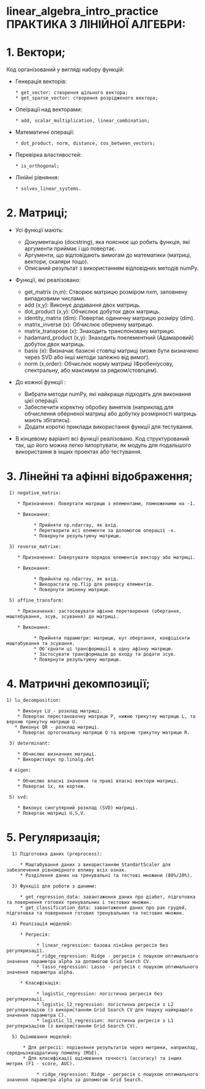 # linear_algebra_intro_practice      ПРАКТИКА З ЛІНІЙНОЇ АЛГЕБРИ:

# 1. Вектори;
  
   Код організований у вигляді набору функцій:
   
* Генерація векторів:
  
      * get_vector: створення щільного вектора;
      * get_sparse_vector: створення розрідженого вектора;
  
 * Опеїрації над векторами:
  
       * add, scalar_multiplication, linear_combination;
   
 * Математичні операції:
   
       * dot_product, norm, distance, cos_between_vectors;
   
 * Перевірка властивостей:
   
       * is_orthogonal;
   
 * Лінійні рівняння:
   
       * solves_linear_systems.

  
#  2. Матриці;

 
   * Усі функції мають:
     
       * Документацію (docstring), яка пояснює що робить функція, які аргументи приймає і що повертає.
       * Аргументи, що відповідають вимогам до математики (матриці, вектори, скаляри тощо).
       * Описаний результат з використанням відповідних методів numPy.
 
   * Функції, які реалізовано:
     
       * get_matrix (n,m): Створює матрицю розміром nxm, заповнену випадковими числами.
       * add (x,y): Виконує додавання двох матриць.
       * dot_product (x,y): Обчислює добуток двох матриць.
       * identity_matrix (dim): Повертає одиничну матрицю розміру (dim).
       * matrix_inverse (x): Обчислює обернену матрицю.
       * matrix_transpose (x): Знаходить транспоновану матрицю.
       * hadamard_product (x,y): Знаходить поелементний (Адамаровий) добуток двох матриць.
       * basis (x): Визначає базисні стовпці матриці (може бути визначено через SVD або інші методи залежно від вимог).
       * norm (x,order): Обчислює норму матриці (Фробеніусову, спектральну, або максимум за рядком/стовпцем).
         
  * До кожної функції :
    
       * Вибрати методи numPy, які найкраще підходять для виконання цієї операції.
       * Забеспечити коректну обробку винятків (наприклад для обчислення оберненої матриці або добутку розмірності матриць мають збігатись).
       * Додати короткі приклади використання функції для тестування.
       
  * В кінцевому варіанті всі функції реалізовано. Код структурований так, що його можна легко імпортувати, як модуль для подальшого використання в інших проектах або тестування.
       
 
#   3. Лінейні та афінні відображення;
 
     1) negative_matrix:
        
        * Призначення: Повертати матрицю з елементами, помноженими на -1.
          
        * Виконання:
          
              * Прийняти np.ndarray, як вхід.
              * Перетворити всі елементи за допомогою операції -x.
              * Повернути результуючу матрицю.
          
     3) reverse_matrixe:
        
        * Призначення: Інвертувати порядок елементів вектору або матриці.
          
        * Виконання:
          
              * Прийняти np.ndarray, як вхід.
              * Викорастати np.flip для реверсу елементів.
              * Повернути змінену матрицю.
          
     5) affine_transform:
        
        * Призначення: застосовувати афінне перетворення (обертання, маштебування, зсув, зсування) до матриці.
          
        * Виконання:
          
              * Прийняти параметри: матрицю, кут обертання, коефіцієнти маштабування та зсування.
              * Об'єднати ці трансформації в одну афінну матрицю.
              * Застосувати трансформацію до входу та додати зсув.
              * Повернути результуючу матрицю.
          
# 4. Матричні декомпозиції;
   
    1) lu_decomposition:
    
        * Виконує LU - розклад матриці.
        * Повертає перестановочну матрицю P, нижню трикутну матрицю L, та верхню трикутну матрицю U.
       * Виконує QR - розклад матриці.
        * Повертає ортогональну матрицю Q та верхню трикутну матрицю R.
        
     3) determinant:
     
        * Обчислює визначник матриці.
        * Використовує np.linalg.det
        
     4 eigen:
     
        * Обчислює власні значення та праві власні вектори матриці.
        * Повертає їх, як кортеж.
        
     5) svd:
     
        * Виконує сингулярний розклад (SVD) матриці.
        * Повертає матриці U,S,V.
   
#  5. Регуляризація;
 
      1) Підготовка даних (preprocess):
         
         * Маштабування даних з використанням StandartScaler для забезпечення рівномірного впливу всіх ознак.
         * Розділення даних на тренувальні та тестові множини (80%/20%).
           
      3) Функції для роботи з даними:
         
         * get_regression_data: завантаження даних про діабет, підготовка та повернення готових тренувальних і тестових множин.
         * get_classification_data: завантаження даних про рак грудей, підготовка та повернення готових тренувальних та тестових множин.
           
      4) Реалізація моделей:
         
         * Регресія:
           
               * linear_regression: базова лінійна регресія без регуляризації.
               * ridge_regression: Ridge - регресія с пошуком оптимального значення параметра alpha за допомогою Grid Search CV.
               * lasso_regression: Lasso - регресія с пошуком оптимального значення параметра alpha.

         * Класифікація:
           
               * logistic_regression: логістична регресія без регуляризації.
               * logistic_l2_regression: логістична регресія з L2 регуляризацією (з використанням Grid Search CV для пошуку найкращого значення параметра C).
               * logistic_l1_regression: логістична регресія з L1 регуляризацією (з використанням Grid Search CV).
           
      5) Оцінювання моделей:
         
          * Для регресії: порівняння результатів через метрики, наприклад, середньоквадратичну помилку (MSE).
          * Для класифікації оцінювання точності (accuracy) та інших метрик (F1 - score, AUC).
            
               * ridge_regression: Ridge - регресія с пошуком оптимального значення параметра alpha за допомогою Grid Search.
 
